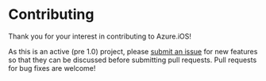 # Contributing

Thank you for your interest in contributing to Azure.iOS!

As this is an active (pre 1.0) project, please [submit an issue](https://github.com/colbylwilliams/Azure.iOS/issues/new) for new features so that they can be discussed before submitting pull requests.  Pull requests for bug fixes are welcome!
